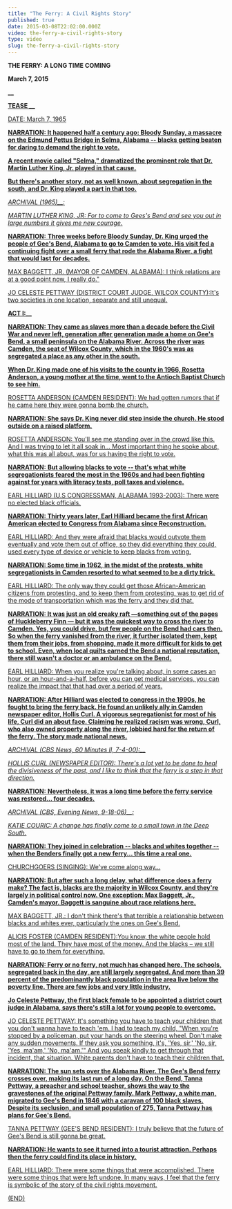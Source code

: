 ```yaml
---
title: "The Ferry: A Civil Rights Story"
published: true
date: 2015-03-08T22:02:00.000Z
video: the-ferry-a-civil-rights-story
type: video
slug: the-ferry-a-civil-rights-story
---
```


**THE FERRY: A LONG TIME COMING**

**March 7, 2015**

**<u data-redactor-tag="u">
__</u>**

<u data-redactor-tag="u">

**<u data-redactor-tag="u">TEASE __</u>**

<u data-redactor-tag="u">

DATE: March 7, 1965

**NARRATION: It happened half a century ago: Bloody Sunday, a massacre on the Edmund Pettus Bridge in Selma, Alabama -- blacks getting beaten for daring to demand the right to vote.**

**A recent movie called "Selma," dramatized the prominent role that Dr. Martin Luther King, Jr. played in that cause.**

**But there's another story, not as well known, about segregation in the south, and Dr. King played a part in that too.**

_<u data-redactor-tag="u">ARCHIVAL (1965)__</u>_<u data-redactor-tag="u">_:_</u>

<u data-redactor-tag="u">

_MARTIN LUTHER KING, JR: For to come to Gees's Bend and see you out in large numbers it gives me new courage._

**NARRATION:** **Three weeks before Bloody Sunday, Dr. King urged the people of Gee's Bend, Alabama to go to Camden to vote. His visit fed a continuing fight over a small ferry that rode the Alabama River, a fight that would last for decades.**

MAX BAGGETT, JR. (MAYOR OF CAMDEN, ALABAMA): I think relations are at a good point now, I really do."

JO CELESTE PETTWAY (DISTRICT COURT JUDGE, WILCOX COUNTY):It's two societies in one location, separate and still unequal.

**<u data-redactor-tag="u">ACT I:__</u>**

<u data-redactor-tag="u">

**NARRATION: They came as slaves more than a decade before the Civil War and never left, generation after generation made a home on Gee's Bend, a small peninsula on the Alabama River. Across the river was Camden, the seat of Wilcox County, which in the 1960's was as segregated a place as any other in the south.**

**When Dr. King** **made one of his visits to the county in 1966, Rosetta Anderson, a young mother at the time, went to the Antioch Baptist Church to see him.**

ROSETTA ANDERSON (CAMDEN RESIDENT): We had gotten rumors that if he came here they were gonna bomb the church.

**NARRATION: She says Dr. King never did step inside the church. He stood outside on a raised platform.**

ROSETTA ANDERSON: You'll see me standing over in the crowd like this. And I was trying to let it all soak in... Most important thing he spoke about, what this was all about, was for us having the right to vote.

**NARRATION:** **But allowing blacks to vote -- that's what white segregationists feared the most in the 1960s and had been fighting against for years with literacy tests, poll taxes and violence.**

EARL HILLIARD (U.S CONGRESSMAN, ALABAMA 1993-2003): There were no elected black officials.

**NARRATION: Thirty years later, Earl Hilliard became the first African American elected to Congress from Alabama since Reconstruction.**

EARL HILLIARD: And they were afraid that blacks would outvote them eventually and vote them out of office, so they did everything they could, used every type of device or vehicle to keep blacks from voting.

**NARRATION: Some time in 1962, in the midst of the protests, white segregationists in Camden resorted to what seemed to be a dirty trick.**

EARL HILLIARD: The only way they could get those African-American citizens from protesting, and to keep them from protesting, was to get rid of the mode of transportation which was the ferry and they did that.

**NARRATION: It was just an old creaky raft —something out of the pages of Huckleberry Finn — but it was the quickest way to cross the river to Camden. Yes, you could drive, but few people on the Bend had cars then. So when the ferry vanished from the river, it further isolated them, kept them from their jobs, from shopping, made it more difficult for kids to get to school. Even, when local quilts earned the Bend a national reputation, there still wasn't a doctor or an ambulance on the Bend.**

EARL HILLIARD: When you realize you're talking about, in some cases an hour, or an hour-and-a-half, before you can get medical services, you can realize the impact that that had over a period of years.

**NARRATION: After Hilliard was elected to congress in the 1990s, he fought to bring the ferry back. He found an unlikely ally in Camden newspaper editor, Hollis Curl. A vigorous segregationist for most of his life, Curl did an about face. Claiming he realized racism was wrong, Curl, who also owned property along the river, lobbied hard for the return of the ferry. The story made national news.**

_<u data-redactor-tag="u">ARCHIVAL (CBS News, 60 Minutes II, 7-4-00):__</u>_

<u data-redactor-tag="u">

_HOLLIS CURL (NEWSPAPER EDITOR): There's a lot yet to be done to heal the divisiveness of the past, and I like to think that the ferry is a step in that direction._

**NARRATION:** **Nevertheless, it was a long time before the ferry service was restored... four decades.**

_<u data-redactor-tag="u">ARCHIVAL (CBS, Evening News, 9-18-06)__</u>_<u data-redactor-tag="u">_:_</u>

<u data-redactor-tag="u">

_KATIE COURIC: A change has finally come to a small town in the Deep South._

**NARRATION: They joined in celebration -- blacks and whites together -- when the Benders finally got a new ferry... this time a real one.**

CHURCHGOERS (SINGING): We've come along way…

**NARRATION: But after such a long delay, what difference does a ferry make? The fact is, blacks are the majority in Wilcox County, and they're largely in political control now. One exception: Max Baggett, Jr., Camden's mayor. Baggett is sanguine about race relations here.**

MAX BAGGETT, JR.: I don't think there's that terrible a relationship between blacks and whites ever, particularly the ones on Gee's Bend.

ALICIS FOSTER (CAMDEN RESIDENT):You know, the white people hold most of the land. They have most of the money. And the blacks – we still have to go to them for everything.

**NARRATION: Ferry or no ferry, not much has changed here. The schools, segregated back in the day, are still largely segregated. And more than 39 percent of the predominantly black population in the area live below the poverty line. There are few jobs and very little industry.**

**Jo Celeste Pettway, the first black female to be appointed a district court judge in Alabama, says there's still a lot for young people to overcome.**

JO CELESTE PETTWAY: It's something you have to teach your children that you don't wanna have to teach 'em. I had to teach my child, "When you're stopped by a policeman, put your hands on the steering wheel. Don't make any sudden movements. If they ask you something, it's, 'Yes, sir,' 'No, sir, 'Yes, ma'am,' 'No, ma'am.'" And you speak kindly to get through that incident, that situation. White parents don't have to teach their children that.

**NARRATION: The sun sets over the Alabama River. The Gee's Bend ferry crosses over, making its last run of a long day. On the Bend, Tanna Pettway, a preacher and school teacher, shows the way to the gravestones of the original Pettway family. Mark Pettway, a white man, migrated to Gee's Bend in 1846 with a caravan of 100 black slaves. Despite its seclusion, and small population of 275, Tanna Pettway has plans for Gee's Bend.**

TANNA PETTWAY (GEE'S BEND RESIDENT): I truly believe that the future of Gee's Bend is still gonna be great.

**NARRATION: He wants to see it turned into a tourist attraction. Perhaps then the ferry could find its place in history.**

EARL HILLIARD: There were some things that were accomplished. There were some things that were left undone. In many ways, I feel that the ferry is symbolic of the story of the civil rights movement.

(END)

